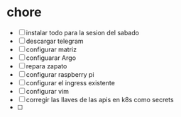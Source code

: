 # chore

- [ ] instalar todo para la sesion del sabado 
- [ ] descargar telegram
- [ ] configurar matriz
- [ ] configuarar Argo
- [ ] repara zapato
- [ ] configurar raspberry pi
- [ ] configurar el ingress existente
- [ ]  configurar vim
- [ ]  corregir las llaves de las apis en k8s como secrets
- [ ]  
